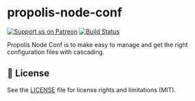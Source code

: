 # propolis-node-conf
[![Support us on Patreon][badge_patreon]][patreon] [![Build Status][badge_travis]][travis] 

Propolis Node Conf is to make easy to manage and get the right configuration files with cascading.

## :scroll: License

See the [LICENSE](LICENSE.md) file for license rights and limitations (MIT).

[badge_patreon]: https://propolisframework.github.io/assets/img/patreon.svg
[badge_travis]: https://travis-ci.org/PropolisFramework/propolis-node-conf.svg?branch=master

[patreon]: https://www.patreon.com/
[travis]: https://travis-ci.org/PropolisFramework/propolis-node-conf
